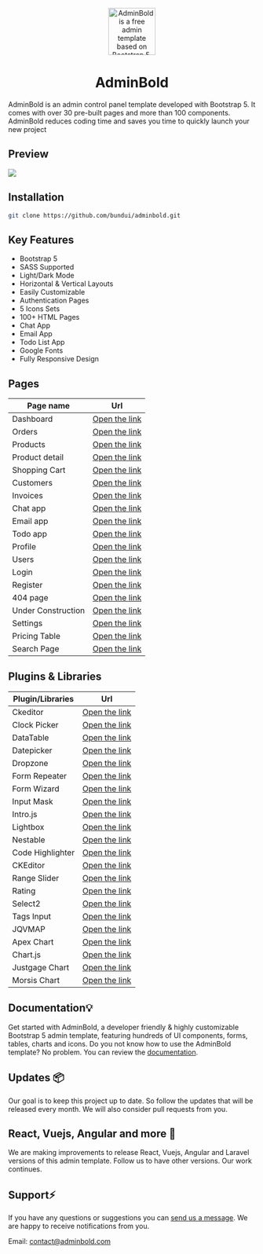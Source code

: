 <p align="center">
  <img src="https://adminbold.com/logo.svg" alt="AdminBold is a free admin template based on Bootstrap 5." width="96">
</p>

<h1 align="center">AdminBold</h1>

AdminBold is an admin control panel template developed with Bootstrap 5. It comes with over 30 pre-built pages and more than 100 components. AdminBold reduces coding time and saves you time to quickly launch your new project

## Preview

[![](https://adminbold.com/images/adminbold-demo.png)](https://adminbold.com)

## Installation

```sh
git clone https://github.com/bundui/adminbold.git
```

## Key Features

- Bootstrap 5
- SASS Supported
- Light/Dark Mode
- Horizontal & Vertical Layouts
- Easily Customizable
- Authentication Pages
- 5 Icons Sets
- 100+ HTML Pages
- Chat App
- Email App
- Todo List App
- Google Fonts
- Fully Responsive Design

## Pages
| Page name      | Url                                                                  |
|----------------|----------------------------------------------------------------------|
| Dashboard      | [Open the link](https://adminbold.com/bootstrap-demo/dashboard)      |
| Orders         | [Open the link](https://adminbold.com/bootstrap-demo/orders)         |
| Products       | [Open the link](https://adminbold.com/bootstrap-demo/product-list)   |
| Product detail | [Open the link](https://adminbold.com/bootstrap-demo/product-detail) |
| Shopping Cart  | [Open the link](https://adminbold.com/bootstrap-demo/shopping-cart)  |
| Customers      | [Open the link](https://adminbold.com/bootstrap-demo/customers)      |
| Invoices       | [Open the link](https://adminbold.com/bootstrap-demo/invoices)       |
| Chat app       | [Open the link](https://adminbold.com/bootstrap-demo/chats)          |
| Email app      | [Open the link](https://adminbold.com/bootstrap-demo/email)          |
| Todo app       | [Open the link](https://adminbold.com/bootstrap-demo/todo-list)      |
| Profile        | [Open the link](https://adminbold.com/bootstrap-demo/profile-posts)    |
| Users          | [Open the link](https://adminbold.com/bootstrap-demo/user-list)    |
| Login          | [Open the link](https://adminbold.com/bootstrap-demo/login)    |
| Register       | [Open the link](https://adminbold.com/bootstrap-demo/register)    |
| 404 page       | [Open the link](https://adminbold.com/bootstrap-demo/404)    |
| Under Construction       | [Open the link](https://adminbold.com/bootstrap-demo/under-construction)    |
| Settings       | [Open the link](https://adminbold.com/bootstrap-demo/settings)    |
| Pricing Table       | [Open the link](https://adminbold.com/bootstrap-demo/pricing-table)    |
| Search Page       | [Open the link](https://adminbold.com/bootstrap-demo/search-page)    |

## Plugins & Libraries

| Plugin/Libraries  | Url                                                            |
|----------|----------------------------------------------------------------|
| Ckeditor | [Open the link](https://adminbold.com/bootstrap-docs/ckeditor) |
| Clock Picker | [Open the link](https://adminbold.com/bootstrap-docs/clockpicker) |
| DataTable | [Open the link](https://adminbold.com/bootstrap-docs/datatable) |
| Datepicker | [Open the link](https://adminbold.com/bootstrap-docs/datepicker) |
| Dropzone | [Open the link](https://adminbold.com/bootstrap-docs/file-upload) |
| Form Repeater | [Open the link](https://adminbold.com/bootstrap-docs/form-repeater) |
| Form Wizard | [Open the link](https://adminbold.com/bootstrap-docs/form-wizard) |
| Input Mask | [Open the link](https://adminbold.com/bootstrap-docs/input-mask) |
| Intro.js | [Open the link](https://adminbold.com/bootstrap-docs/introjs) |
| Lightbox | [Open the link](https://adminbold.com/bootstrap-docs/lightbox) |
| Nestable | [Open the link](https://adminbold.com/bootstrap-docs/nestable) |
| Code Highlighter | [Open the link](https://adminbold.com/bootstrap-docs/code-highlighter) |
| CKEditor | [Open the link](https://adminbold.com/bootstrap-docs/ckeditor) |
| Range Slider | [Open the link](https://adminbold.com/bootstrap-docs/range-slider) |
| Rating | [Open the link](https://adminbold.com/bootstrap-docs/rating) |
| Select2 | [Open the link](https://adminbold.com/bootstrap-docs/select2) |
| Tags Input | [Open the link](https://adminbold.com/bootstrap-docs/tags-input) |
| JQVMAP | [Open the link](https://adminbold.com/bootstrap-docs/vector-map) |
| Apex Chart | [Open the link](https://adminbold.com/bootstrap-docs/apexchart) |
| Chart.js | [Open the link](https://adminbold.com/bootstrap-docs/chartjs) |
| Justgage Chart | [Open the link](https://adminbold.com/bootstrap-docs/justgage) |
| Morsis Chart | [Open the link](https://adminbold.com/bootstrap-docs/morsis) |

## Documentation💡
Get started with AdminBold, a developer friendly & highly customizable Bootstrap 5 admin template, featuring hundreds of UI components, forms, tables, charts and icons.
Do you not know how to use the AdminBold template? No problem. You can review the [documentation](https://adminbold.com/bootstrap-docs/introduction).

## Updates 📦

Our goal is to keep this project up to date. So follow the updates that will be released every month. We will also consider pull requests from you.

## React, Vuejs, Angular and more 🎉

We are making improvements to release React, Vuejs, Angular and Laravel versions of this admin template. Follow us to have other versions. Our work continues.

## Support⚡️

If you have any questions or suggestions you can [send us a message](https://adminbold.com/contact). We are happy to receive notifications from you.

Email: contact@adminbold.com

